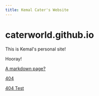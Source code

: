 ```yaml
---
title: Kemal Cater's Website
---
```


# caterworld.github.io

This is Kemal's personal site!

Hooray!

[A markdown page?](testmark)

[404](404.html)

[404 Test](doesntexist)
